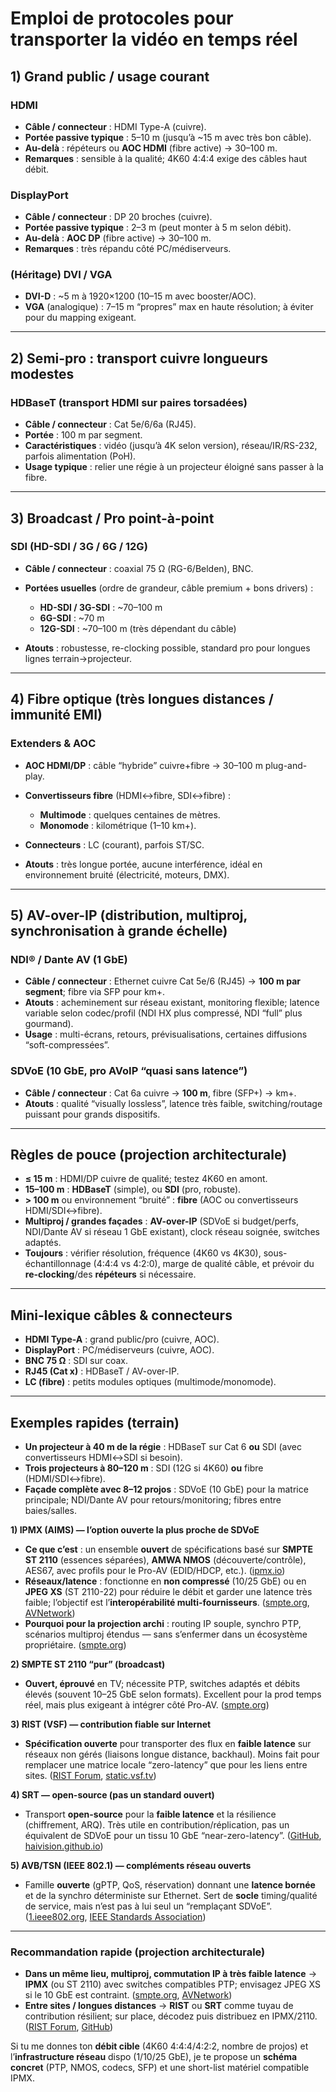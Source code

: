 <!-- %: BLOC1_SAVOIR4  -->
# Emploi de protocoles pour transporter la vidéo en temps réel
<!-- %; -->

<!-- start-replace-subnav -->

<!-- end-replace-subnav -->


## 1) Grand public / usage courant

### HDMI

* **Câble / connecteur** : HDMI Type-A (cuivre).
* **Portée passive typique** : 5–10 m (jusqu’à \~15 m avec très bon câble).
* **Au-delà** : répéteurs ou **AOC HDMI** (fibre active) → 30–100 m.
* **Remarques** : sensible à la qualité; 4K60 4:4:4 exige des câbles haut débit.

### DisplayPort

* **Câble / connecteur** : DP 20 broches (cuivre).
* **Portée passive typique** : 2–3 m (peut monter à 5 m selon débit).
* **Au-delà** : **AOC DP** (fibre active) → 30–100 m.
* **Remarques** : très répandu côté PC/médiserveurs.

### (Héritage) DVI / VGA 

* **DVI-D** : \~5 m à 1920×1200 (10–15 m avec booster/AOC).
* **VGA** (analogique) : 7–15 m “propres” max en haute résolution; à éviter pour du mapping exigeant.

---

## 2) Semi-pro : transport cuivre longueurs modestes

### HDBaseT (transport HDMI sur paires torsadées)

* **Câble / connecteur** : Cat 5e/6/6a (RJ45).
* **Portée** : 100 m par segment.
* **Caractéristiques** : vidéo (jusqu’à 4K selon version), réseau/IR/RS-232, parfois alimentation (PoH).
* **Usage typique** : relier une régie à un projecteur éloigné sans passer à la fibre.

---

## 3) Broadcast / Pro point-à-point

### SDI (HD-SDI / 3G / 6G / 12G)

* **Câble / connecteur** : coaxial 75 Ω (RG-6/Belden), BNC.
* **Portées usuelles** (ordre de grandeur, câble premium + bons drivers) :

  * **HD-SDI / 3G-SDI** : \~70–100 m
  * **6G-SDI** : \~70 m
  * **12G-SDI** : \~70–100 m (très dépendant du câble)
* **Atouts** : robustesse, re-clocking possible, standard pro pour longues lignes terrain→projecteur.

---

## 4) Fibre optique (très longues distances / immunité EMI)

### Extenders & AOC

* **AOC HDMI/DP** : câble “hybride” cuivre+fibre → 30–100 m plug-and-play.
* **Convertisseurs fibre** (HDMI↔fibre, SDI↔fibre) :

  * **Multimode** : quelques centaines de mètres.
  * **Monomode** : kilométrique (1–10 km+).
* **Connecteurs** : LC (courant), parfois ST/SC.
* **Atouts** : très longue portée, aucune interférence, idéal en environnement bruité (électricité, moteurs, DMX).

---

## 5) AV-over-IP (distribution, multiproj, synchronisation à grande échelle)

### NDI® / Dante AV (1 GbE)

* **Câble / connecteur** : Ethernet cuivre Cat 5e/6 (RJ45) → **100 m par segment**; fibre via SFP pour km+.
* **Atouts** : acheminement sur réseau existant, monitoring flexible; latence variable selon codec/profil (NDI HX plus compressé, NDI “full” plus gourmand).
* **Usage** : multi-écrans, retours, prévisualisations, certaines diffusions “soft-compressées”.

### SDVoE (10 GbE, pro AVoIP “quasi sans latence”)

* **Câble / connecteur** : Cat 6a cuivre → **100 m**, fibre (SFP+) → km+.
* **Atouts** : qualité “visually lossless”, latence très faible, switching/routage puissant pour grands dispositifs.

---

## Règles de pouce (projection architecturale)

* **≤ 15 m** : HDMI/DP cuivre de qualité; testez 4K60 en amont.
* **15–100 m** : **HDBaseT** (simple), ou **SDI** (pro, robuste).
* **> 100 m** ou environnement “bruité” : **fibre** (AOC ou convertisseurs HDMI/SDI↔fibre).
* **Multiproj / grandes façades** : **AV-over-IP** (SDVoE si budget/perfs, NDI/Dante AV si réseau 1 GbE existant), clock réseau soignée, switches adaptés.
* **Toujours** : vérifier résolution, fréquence (4K60 vs 4K30), sous-échantillonnage (4:4:4 vs 4:2:0), marge de qualité câble, et prévoir du **re-clocking**/des **répéteurs** si nécessaire.

---

## Mini-lexique câbles & connecteurs

* **HDMI Type-A** : grand public/pro (cuivre, AOC).
* **DisplayPort** : PC/médiserveurs (cuivre, AOC).
* **BNC 75 Ω** : SDI sur coax.
* **RJ45 (Cat x)** : HDBaseT / AV-over-IP.
* **LC (fibre)** : petits modules optiques (multimode/monomode).

---

## Exemples rapides (terrain)

* **Un projecteur à 40 m de la régie** : HDBaseT sur Cat 6 **ou** SDI (avec convertisseurs HDMI↔SDI si besoin).
* **Trois projecteurs à 80–120 m** : SDI (12G si 4K60) **ou** fibre (HDMI/SDI↔fibre).
* **Façade complète avec 8–12 projos** : SDVoE (10 GbE) pour la matrice principale; NDI/Dante AV pour retours/monitoring; fibres entre baies/salles.


**1) IPMX (AIMS) — l’option ouverte la plus proche de SDVoE**

* **Ce que c’est** : un ensemble **ouvert** de spécifications basé sur **SMPTE ST 2110** (essences séparées), **AMWA NMOS** (découverte/contrôle), AES67, avec profils pour le Pro-AV (EDID/HDCP, etc.). ([ipmx.io][1])
* **Réseaux/latence** : fonctionne en **non compressé** (10/25 GbE) ou en **JPEG XS** (ST 2110-22) pour réduire le débit et garder une latence très faible; l’objectif est l’**interopérabilité multi-fournisseurs**. ([smpte.org][2], [AVNetwork][3])
* **Pourquoi pour la projection archi** : routing IP souple, synchro PTP, scénarios multiproj étendus — sans s’enfermer dans un écosystème propriétaire. ([smpte.org][2])

**2) SMPTE ST 2110 “pur” (broadcast)**

* **Ouvert, éprouvé** en TV; nécessite PTP, switches adaptés et débits élevés (souvent 10–25 GbE selon formats). Excellent pour la prod temps réel, mais plus exigeant à intégrer côté Pro-AV. ([smpte.org][2])

**3) RIST (VSF) — contribution fiable sur Internet**

* **Spécification ouverte** pour transporter des flux en **faible latence** sur réseaux non gérés (liaisons longue distance, backhaul). Moins fait pour remplacer une matrice locale “zero-latency” que pour les liens entre sites. ([RIST Forum][4], [static.vsf.tv][5])

**4) SRT — open-source (pas un standard ouvert)**

* Transport **open-source** pour la **faible latence** et la résilience (chiffrement, ARQ). Très utile en contribution/réplication, pas un équivalent de SDVoE pour un tissu 10 GbE “near-zero-latency”. ([GitHub][6], [haivision.github.io][7])

**5) AVB/TSN (IEEE 802.1) — compléments réseau ouverts**

* Famille **ouverte** (gPTP, QoS, réservation) donnant une **latence bornée** et de la synchro déterministe sur Ethernet. Sert de **socle** timing/qualité de service, mais n’est pas à lui seul un “remplaçant SDVoE”. ([1.ieee802.org][8], [IEEE Standards Association][9])

---

### Recommandation rapide (projection architecturale)

* **Dans un même lieu, multiproj, commutation IP à très faible latence** → **IPMX** (ou ST 2110) avec switches compatibles PTP; envisagez JPEG XS si le 10 GbE est contraint. ([smpte.org][2], [AVNetwork][3])
* **Entre sites / longues distances** → **RIST** ou **SRT** comme tuyau de contribution résilient; sur place, décodez puis distribuez en IPMX/2110. ([RIST Forum][4], [GitHub][6])

Si tu me donnes ton **débit cible** (4K60 4:4:4/4:2:2, nombre de projos) et l’**infrastructure réseau** dispo (1/10/25 GbE), je te propose un **schéma concret** (PTP, NMOS, codecs, SFP) et une short-list matériel compatible IPMX.

[1]: https://ipmx.io/?utm_source=chatgpt.com "IPMX"
[2]: https://www.smpte.org/standards/st2110?utm_source=chatgpt.com "ST 2110 Suite of Standards"
[3]: https://www.avnetwork.com/features/ipmx-the-next-great-av-standard?utm_source=chatgpt.com "IPMX: The Next Great AV Standard?"
[4]: https://www.rist.tv/?utm_source=chatgpt.com "RIST Forum"
[5]: https://static.vsf.tv/download/technical_recommendations/VSF_TR-06-4-Part-6_2024-07-22.pdf?utm_source=chatgpt.com "VSF_TR-06-4-Part-6_2024-07-22.pdf"
[6]: https://github.com/Haivision/srt?utm_source=chatgpt.com "Haivision/srt: Secure, Reliable, Transport"
[7]: https://haivision.github.io/srt-rfc/draft-sharabayko-srt.html?utm_source=chatgpt.com "The SRT Protocol - GitHub Pages"
[8]: https://1.ieee802.org/tsn/?utm_source=chatgpt.com "Time-Sensitive Networking (TSN) Task Group |"
[9]: https://standards.ieee.org/ieee/802.1BA/10547/?utm_source=chatgpt.com "IEEE 802.1BA-2021"
